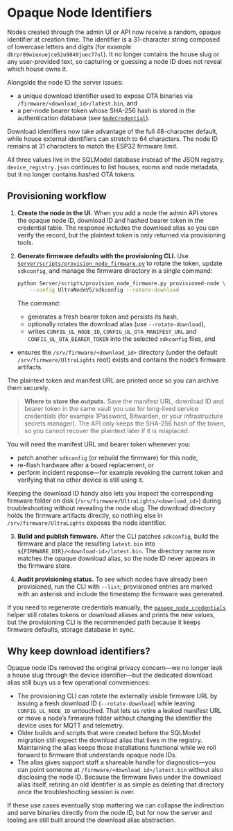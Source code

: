 # Opaque Node Identifiers

Nodes created through the admin UI or API now receive a random, opaque identifier
at creation time. The identifier is a 31-character string composed of lowercase
letters and digits (for example `dbrpr89wiexuejce52u9840juec77ul`). It no longer contains
the house slug or any user-provided text, so capturing or guessing a node ID does
not reveal which house owns it.

Alongside the node ID the server issues:

* a unique download identifier used to expose OTA binaries via
  `/firmware/<download_id>/latest.bin`, and
* a per-node bearer token whose SHA-256 hash is stored in the authentication
  database (see [`NodeCredential`](../app/auth/models.py)).

Download identifiers now take advantage of the full 48-character default, while
house external identifiers can stretch to 64 characters. The node ID remains at
31 characters to match the ESP32 firmware limit.

All three values live in the SQLModel database instead of the JSON registry.
`device_registry.json` continues to list houses, rooms and node metadata, but it
no longer contains hashed OTA tokens.

## Provisioning workflow

1. **Create the node in the UI.** When you add a node the admin API stores the
   opaque node ID, download ID and hashed bearer token in the credential table.
   The response includes the download alias so you can verify the record, but the
   plaintext token is only returned via provisioning tools.

2. **Generate firmware defaults with the provisioning CLI.** Use
   [`Server/scripts/provision_node_firmware.py`](../scripts/provision_node_firmware.py)
  to rotate the token, update `sdkconfig`, and manage the firmware directory in a
   single command:

   ```bash
   python Server/scripts/provision_node_firmware.py provisioned-node \
       --config UltraNodeV5/sdkconfig --rotate-download
   ```

   The command:

   * generates a fresh bearer token and persists its hash,
   * optionally rotates the download alias (use `--rotate-download`),
   * writes `CONFIG_UL_NODE_ID`, `CONFIG_UL_OTA_MANIFEST_URL` and
     `CONFIG_UL_OTA_BEARER_TOKEN` into the selected `sdkconfig` files, and
  * ensures the `/srv/firmware/<download_id>` directory (under the default
    `/srv/firmware/UltraLights` root) exists and contains the node’s firmware
    artifacts.


   The plaintext token and manifest URL are printed once so you can archive them
   securely.

   > **Where to store the outputs.** Save the manifest URL, download ID and
   > bearer token in the same vault you use for long-lived service credentials
   > (for example 1Password, Bitwarden, or your infrastructure secrets manager).
   > The API only keeps the SHA-256 hash of the token, so you cannot recover the
   > plaintext later if it is misplaced.

   You will need the manifest URL and bearer token whenever you:

   * patch another `sdkconfig` (or rebuild the firmware) for this node,
   * re-flash hardware after a board replacement, or
   * perform incident response—for example revoking the current token and
     verifying that no other device is still using it.

  Keeping the download ID handy also lets you inspect the corresponding
  firmware folder on disk (`/srv/firmware/UltraLights/<download_id>`) during
  troubleshooting without revealing the node slug. The download directory holds
  the firmware artifacts directly, so nothing else in `/srv/firmware/UltraLights`
  exposes the node identifier.

3. **Build and publish firmware.** After the CLI patches `sdkconfig`, build the
  firmware and place the resulting `latest.bin` into
  `${FIRMWARE_DIR}/<download-id>/latest.bin`. The directory name now matches the
  opaque download alias, so the node ID never appears in the firmware store.

4. **Audit provisioning status.** To see which nodes have already been
   provisioned, run the CLI with `--list`; provisioned entries are marked with an
   asterisk and include the timestamp the firmware was generated.

If you need to regenerate credentials manually, the
[`manage_node_credentials`](../scripts/manage_node_credentials.py) helper still
rotates tokens or download aliases and prints the new values, but the provisioning
CLI is the recommended path because it keeps firmware defaults, storage
database in sync.

## Why keep download identifiers?

Opaque node IDs removed the original privacy concern—we no longer leak a house
slug through the device identifier—but the dedicated download alias still buys
us a few operational conveniences:

* The provisioning CLI can rotate the externally visible firmware URL by issuing
  a fresh download ID (`--rotate-download`) while leaving `CONFIG_UL_NODE_ID`
  untouched. That lets us retire a leaked manifest URL or move a node’s firmware
  folder without changing the identifier the device uses for MQTT and telemetry.
* Older builds and scripts that were created before the SQLModel migration still
  expect the download alias that lives in the registry. Maintaining the alias
  keeps those installations functional while we roll forward to firmware that
  understands opaque node IDs.
* The alias gives support staff a shareable handle for diagnostics—you can point
  someone at `/firmware/<download_id>/latest.bin` without also disclosing the
  node ID. Because the firmware lives under the download alias itself, retiring
  an old identifier is as simple as deleting that directory once the
  troubleshooting session is over.

If these use cases eventually stop mattering we can collapse the indirection and
serve binaries directly from the node ID, but for now the server and tooling are
still built around the download alias abstraction.
